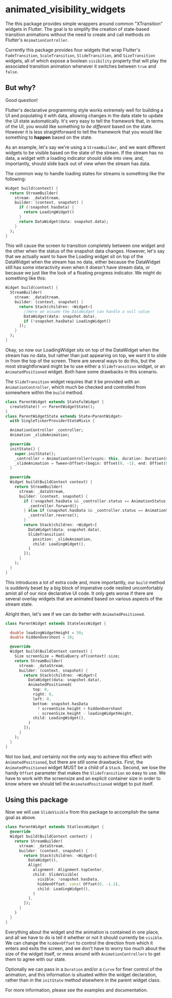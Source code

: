# animated_visibility_widgets

The this package provides simple wrappers around common "XTransition" widgets in Flutter. The goal is to simplify the creation of state-based transition animations without the need to create and call methods on Flutter's ```AnimationController```.

Currently this package provides four widgets that wrap Flutter's ```FadeTransition```, ```ScaleTransition```, ```SlideTransition```, and ```SizeTransition``` widgets, all of which expose a boolean ```visibility``` property that will play the associated transition animation whenever it switches between ```true``` and ```false```.

## But why?
Good question! 

Flutter's declarative programming style works extremely well for building a UI and populating it with data, allowing changes in the data state to update the UI state automatically. It's very easy to tell the framework that, in terms of the UI, you would like something to _be different_ based on the state. However it is less straightforward to tell the framework that you would like something to __happen__ based on the state.

As an example, let's say we're using a ```StreamBuilder```, and we want different widgets to be visible based on the state of the stream. If the stream has no data, a widget with a loading indicator should slide into view, and, importantly, should slide back out of view when the stream has data.

The common way to handle loading states for streams is something like the following:

```dart
Widget build(context) {
  return StreamBuilder(
    stream: _dataStream,
    builder: (context, snapshot) {
      if (!snapshot.hasData) {
        return LoadingWidget()
      }
      return DataWidget(data: snapshot.data);
    }
  );
}
```

This will cause the screen to transition completely between one widget and the other when the status of the snapshot data changes. However, let's say that we actually want to have the Loading widget sit on top of the DataWidget when the stream has no data, either because the DataWidget still has some interactivity even when it doesn't have stream data, or because we just like the look of a floating progress indicator. We might do something like this:

```dart
Widget build(context) {
  StreamBuilder(
    stream: _dataStream,
    builder: (context, snapshot) {
      return Stack(children: <Widget>[
        //Here we assume the DataWidget can handle a null value
        DataWidget(data: snapshot.data),
        if (!snapshot.hasData) LoadingWidget()
      ]);
    }
  );
}
```

Okay, so now our LoadingWidget sits on top of the DataWidget when the stream has no data, but rather than just appearing on top, we want it to slide in from the top of the screen. There are several ways to do this, but the most straightforward might be to use either a ```SlideTransition``` widget, or an ```AnimatedPositioned``` widget. Both have some drawbacks in this scenario.

The ```SlideTransition``` widget requires that it be provided with an ```AnimationController```, which much be checked and controlled from somewhere within the ```build``` method.

```dart
class ParentWidget extends StatefulWidget {
  createState() => ParentWidgetState();
}
class ParentWidgetState extends State<ParentWidget>
  with SingleTickerProviderStateMixin {

  AnimationController _controller;
  Animation _slideAnimation;

  @override
  initState() {
    super.initState();
    _controller = AnimationController(vsync: this, duration: Duration(milliseconds: 200));
    _slideAnimation = Tween<Offset>(begin: Offset(0, -1), end: Offset(0, 0)).animate(_controller);
  }

  @override
  Widget build(BuildContext context) {
    return StreamBuilder(
      stream: _dataStream,
      builder: (context, snapshot) {
        if (!snapshot.hasData && _controller.status == AnimationStatus.dismissed) {
          _controller.forward();
        } else if (snapshot.hasData && _controller.status == AnimationStatus.completed) {
          _controller.reverse();
        }
        return Stack(children: <Widget>[
          DataWidget(data: snapshot.data),
          SlideTransition(
            position: _slideAnimation,
            child: LoadingWidget(),
          )
        ]);
      }
    );
  }
}
```
This introduces a lot of extra code and, more importantly, our ```build``` method is suddenly beset by a big block of imperative code nestled uncomfortably amist all of our nice declarative UI code. It only gets worse if there are several overlay widgets that are animated based on various aspects of the stream state.

Alright then, let's see if we can do better with ```AnimatedPositioned```.

```dart
class ParentWidget extends StatelessWidget {

  double loadingWidgetHeight = 50;
  double hiddenOvershoot = 10;

  @override
  Widget build(BuildContext context) {
    Size screenSize = MediaQuery.of(context).size;
    return StreamBuilder(
      stream: _dataStream,
      builder: (context, snapshot) {
        return Stack(children: <Widget>[
          DataWidget(data: snapshot.data),
          AnimatedPositioned(
            top: 0,
            right: 0,
            left: 0,
            bottom: snapshot.hasData 
              ? screenSize.height + hiddenOvershoot 
              : screenSize.height - loadingWidgetHeight,
            child: LoadingWidget(),
          )
        ]);
      }
    );
  }
}
```

Not too bad, and certainly not the only way to achieve this effect with ```AnimatedPositioned```, but there are still some drawbacks. First, the ```AnimatedPositioned``` widget MUST be a child of a ```Stack```. Second, we lose the handy ```Offset``` parameter that makes the ```SlideTransition``` so easy to use. We have to work with the screensize and an explicit container size in order to know where we should tell the ```AnimatedPositioned``` widget to put itself.

## Using this package

Now we will use ```SlideVisible``` from this package to accomplish the same goal as above.

```dart
class ParentWidget extends StatlessWidget {
  @override
  Widget build(BuildContext context) {
    return StreamBuilder(
      stream: _dataStream,
      builder: (context, snapshot) {
        return Stack(children: <Widget>[
          DataWidget(),
          Align(
            alignment: Alignment.topCenter,
            child: SlideVisible(
              visible: !snapshot.hasData,
              hiddenOffset: const Offset(0, -1.1),
              child: LoadingWidget(),
            )
          ),
        ]);
      }
    )
  }
}
```
Everything about the widget and the animation is contained in one place, and all we have to do is tell it whether or not it should currently be ```visible```. We can change the ```hiddenOffset``` to control the direction from which it enters and exits the screen, and we don't have to worry too much about the size of the widget itself, or mess around with ```AnimationControllers``` to get them to agree with our state. 

Optionally we can pass in a ```Duration``` and/or a ```Curve``` for finer control of the animation, and this information is situated within the widget declaration, rather than in the ```initState``` method elsewhere in the parent widget class.

For more information, please see the examples and documentation.